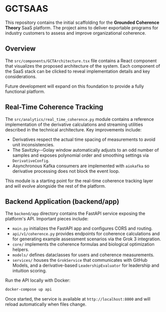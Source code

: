 # GCTSAAS

This repository contains the initial scaffolding for the **Grounded Coherence Theory** SaaS platform. The project aims to deliver exportable programs for industry customers to assess and improve organizational coherence.

## Overview

The `src/components/GCTArchitecture.tsx` file contains a React component that visualizes the proposed architecture of the system. Each component of the SaaS stack can be clicked to reveal implementation details and key considerations.

Future development will expand on this foundation to provide a fully functional platform.
## Real-Time Coherence Tracking

The `src/analytics/real_time_coherence.py` module contains a reference
implementation of the derivative calculations and streaming utilities
described in the technical architecture. Key improvements include:

- Derivatives respect the actual time spacing of measurements to avoid
  unit inconsistencies.
- The Savitzky--Golay window automatically adjusts to an odd number of
  samples and exposes polynomial order and smoothing settings via
  `DerivativeConfig`.
- Asynchronous Kafka consumers are implemented with `aiokafka` so
  derivative processing does not block the event loop.

This module is a starting point for the real-time coherence tracking
layer and will evolve alongside the rest of the platform.

## Backend Application (backend/app)

The `backend/app` directory contains the FastAPI service exposing the platform's API. Important pieces include:

- `main.py` initializes the FastAPI app and configures CORS and routing.
- `api/v1/coherence.py` provides endpoints for coherence calculations and for generating example assessment scenarios via the Grok 3 integration.
- `core/` implements the coherence formulas and biological optimization helpers.
- `models/` defines dataclasses for users and coherence measurements.
- `services/` houses the `GrokService` that communicates with GitHub Models, and a
  derivative-based `LeadershipEvaluator` for leadership and intuition scoring.

Run the API locally with Docker:

```bash
docker-compose up api
```

Once started, the service is available at `http://localhost:8000` and will reload automatically when files change.
